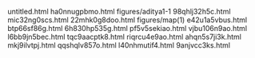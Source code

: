 untitled.html
ha0nnugpbmo.html
figures/aditya1-1
98qhlj32h5c.html
mic32ng0scs.html
22mhk0g8doo.html
figures/map(1)
e42u1a5vbus.html
btp66sf86g.html
6h830hp535g.html
pf5v5sekiao.html
vjbu106n9ao.html
l6bb9jn5bec.html
tqc9aacptk8.html
riqrcu4e9ao.html
ahqn5s7ji3k.html
mkj9ilvtpj.html
qqshqlv857o.html
l40nhmutif4.html
9anjvcc3ks.html